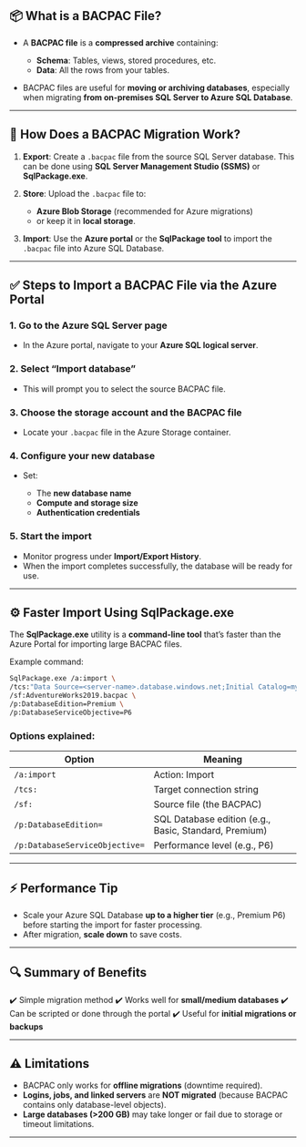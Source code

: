 ## 📦 **What is a BACPAC File?**

- A **BACPAC file** is a **compressed archive** containing:

  - **Schema**: Tables, views, stored procedures, etc.
  - **Data**: All the rows from your tables.

- BACPAC files are useful for **moving or archiving databases**, especially when migrating **from on-premises SQL Server to Azure SQL Database**.

---

## 🔄 **How Does a BACPAC Migration Work?**

1. **Export**: Create a `.bacpac` file from the source SQL Server database. This can be done using **SQL Server Management Studio (SSMS)** or **SqlPackage.exe**.
2. **Store**: Upload the `.bacpac` file to:

   - **Azure Blob Storage** (recommended for Azure migrations)
   - or keep it in **local storage**.

3. **Import**: Use the **Azure portal** or the **SqlPackage tool** to import the `.bacpac` file into Azure SQL Database.

---

## ✅ **Steps to Import a BACPAC File via the Azure Portal**

### 1. Go to the Azure SQL Server page

- In the Azure portal, navigate to your **Azure SQL logical server**.

### 2. Select **“Import database”**

- This will prompt you to select the source BACPAC file.

### 3. Choose the storage account and the BACPAC file

- Locate your `.bacpac` file in the Azure Storage container.

### 4. Configure your new database

- Set:

  - The **new database name**
  - **Compute and storage size**
  - **Authentication credentials**

### 5. Start the import

- Monitor progress under **Import/Export History**.
- When the import completes successfully, the database will be ready for use.

---

## ⚙️ **Faster Import Using SqlPackage.exe**

The **SqlPackage.exe** utility is a **command-line tool** that’s faster than the Azure Portal for importing large BACPAC files.

Example command:

```bash
SqlPackage.exe /a:import \
/tcs:"Data Source=<server-name>.database.windows.net;Initial Catalog=myMigratedDatabase;User Id=<your_server_admin_account_user_id>;Password=<your_server_admin_account_password>" \
/sf:AdventureWorks2019.bacpac \
/p:DatabaseEdition=Premium \
/p:DatabaseServiceObjective=P6
```

### Options explained:

| Option                         | Meaning                                               |
| ------------------------------ | ----------------------------------------------------- |
| `/a:import`                    | Action: Import                                        |
| `/tcs:`                        | Target connection string                              |
| `/sf:`                         | Source file (the BACPAC)                              |
| `/p:DatabaseEdition=`          | SQL Database edition (e.g., Basic, Standard, Premium) |
| `/p:DatabaseServiceObjective=` | Performance level (e.g., P6)                          |

---

## ⚡ **Performance Tip**

- Scale your Azure SQL Database **up to a higher tier** (e.g., Premium P6) before starting the import for faster processing.
- After migration, **scale down** to save costs.

---

## 🔍 **Summary of Benefits**

✔️ Simple migration method
✔️ Works well for **small/medium databases**
✔️ Can be scripted or done through the portal
✔️ Useful for **initial migrations or backups**

---

## ⚠️ **Limitations**

- BACPAC only works for **offline migrations** (downtime required).
- **Logins, jobs, and linked servers** are **NOT migrated** (because BACPAC contains only database-level objects).
- **Large databases (>200 GB)** may take longer or fail due to storage or timeout limitations.

---
